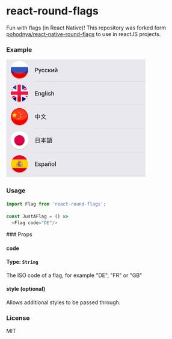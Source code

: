 # react-round-flags
Fun with flags (in React Native)! This repository was forked form [pohodnya/react-native-round-flags](https://github.com/pohodnya/react-native-round-flags) to use in reactJS projects.

### Example
![Round Icons demonstration](example.png)

### Usage
```javascript
import Flag from 'react-round-flags';

const JustAFlag = () =>
  <Flag code="DE"/>
```

### Props  
#### code  
#### Type: `String`  
The ISO code of a flag, for example "DE", "FR" or "GB"

#### style (optional)  
Allows additional styles to be passed through.

### License
MIT
